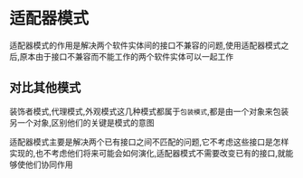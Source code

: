 # 适配器模式

​	适配器模式的作用是解决两个软件实体间的接口不兼容的问题,使用适配器模式之后,原本由于接口不兼容而不能工作的两个软件实体可以一起工作

## 	对比其他模式

​	装饰者模式,代理模式,外观模式这几种模式都属于`包装模式`,都是由一个对象来包装另一个对象,区别他们的关键是模式的意图

​	适配器模式主要是解决两个已有接口之间不匹配的问题,它不考虑这些接口是怎样实现的,也不考虑他们将来可能会如何演化,适配器模式不需要改变已有的接口,就能够使他们协同作用

​	
